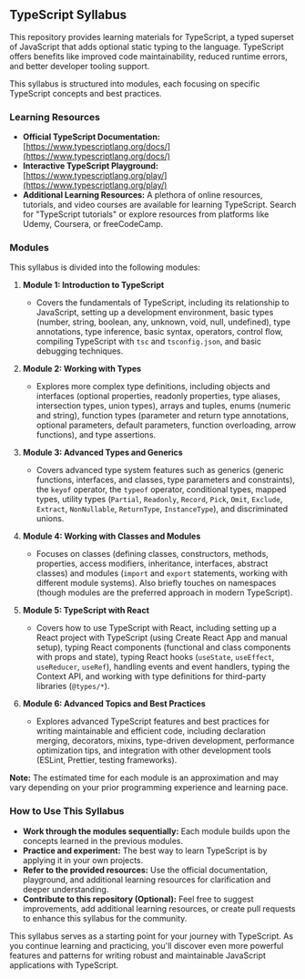 ## TypeScript Syllabus

This repository provides learning materials for TypeScript, a typed superset of JavaScript that adds optional static typing to the language. TypeScript offers benefits like improved code maintainability, reduced runtime errors, and better developer tooling support.

This syllabus is structured into modules, each focusing on specific TypeScript concepts and best practices.

### Learning Resources

*   **Official TypeScript Documentation:** [https://www.typescriptlang.org/docs/](https://www.typescriptlang.org/docs/)
*   **Interactive TypeScript Playground:** [https://www.typescriptlang.org/play/](https://www.typescriptlang.org/play/)
*   **Additional Learning Resources:** A plethora of online resources, tutorials, and video courses are available for learning TypeScript. Search for "TypeScript tutorials" or explore resources from platforms like Udemy, Coursera, or freeCodeCamp.

### Modules

This syllabus is divided into the following modules:

1.  **Module 1: Introduction to TypeScript**
    *   Covers the fundamentals of TypeScript, including its relationship to JavaScript, setting up a development environment, basic types (number, string, boolean, any, unknown, void, null, undefined), type annotations, type inference, basic syntax, operators, control flow, compiling TypeScript with `tsc` and `tsconfig.json`, and basic debugging techniques.

2.  **Module 2: Working with Types**
    *   Explores more complex type definitions, including objects and interfaces (optional properties, readonly properties, type aliases, intersection types, union types), arrays and tuples, enums (numeric and string), function types (parameter and return type annotations, optional parameters, default parameters, function overloading, arrow functions), and type assertions.

3.  **Module 3: Advanced Types and Generics**
    *   Covers advanced type system features such as generics (generic functions, interfaces, and classes, type parameters and constraints), the `keyof` operator, the `typeof` operator, conditional types, mapped types, utility types (`Partial`, `Readonly`, `Record`, `Pick`, `Omit`, `Exclude`, `Extract`, `NonNullable`, `ReturnType`, `InstanceType`), and discriminated unions.

4.  **Module 4: Working with Classes and Modules**
    *   Focuses on classes (defining classes, constructors, methods, properties, access modifiers, inheritance, interfaces, abstract classes) and modules (`import` and `export` statements, working with different module systems). Also briefly touches on namespaces (though modules are the preferred approach in modern TypeScript).

5.  **Module 5: TypeScript with React**
    *   Covers how to use TypeScript with React, including setting up a React project with TypeScript (using Create React App and manual setup), typing React components (functional and class components with props and state), typing React hooks (`useState`, `useEffect`, `useReducer`, `useRef`), handling events and event handlers, typing the Context API, and working with type definitions for third-party libraries (`@types/*`).

6.  **Module 6: Advanced Topics and Best Practices**
    *   Explores advanced TypeScript features and best practices for writing maintainable and efficient code, including declaration merging, decorators, mixins, type-driven development, performance optimization tips, and integration with other development tools (ESLint, Prettier, testing frameworks).

**Note:** The estimated time for each module is an approximation and may vary depending on your prior programming experience and learning pace.

### How to Use This Syllabus

*   **Work through the modules sequentially:** Each module builds upon the concepts learned in the previous modules.
*   **Practice and experiment:** The best way to learn TypeScript is by applying it in your own projects.
*   **Refer to the provided resources:** Use the official documentation, playground, and additional learning resources for clarification and deeper understanding.
*   **Contribute to this repository (Optional):** Feel free to suggest improvements, add additional learning resources, or create pull requests to enhance this syllabus for the community.

This syllabus serves as a starting point for your journey with TypeScript. As you continue learning and practicing, you'll discover even more powerful features and patterns for writing robust and maintainable JavaScript applications with TypeScript.
